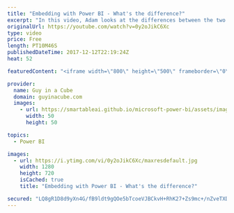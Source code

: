 ```yaml
---
title: "Embedding with Power BI - What's the difference?"
excerpt: "In this video, Adam looks at the differences between the two embedding options with Power BI. We get a lot of questions about what steps need to be taken, what Capacity SKUs are needed and where can they be used.   Power BI App registration https://dev.powerbi.com/apps  App registration - Grant Permissions"
originalUrl: https://youtube.com/watch?v=0y2oJikC6Xc
type: video
price: Free
length: PT10M46S
publishedDateTime: 2017-12-12T22:19:24Z
heat: 52

featuredContent: "<iframe width=\"800\" height=\"500\" frameborder=\"0\" src=\"https://www.youtube.com/embed/0y2oJikC6Xc\" allow=\"accelerometer; autoplay; encrypted-media; gyroscope; picture-in-picture\" allowfullscreen></iframe>"

provider:
  name: Guy in a Cube
  domain: guyinacube.com
  images:
    - url: https://smartableai.github.io/microsoft-power-bi/assets/images/organizations/guyinacube.com-50x50.jpg
      width: 50
      height: 50

topics:
  - Power BI

images:
  - url: https://i.ytimg.com/vi/0y2oJikC6Xc/maxresdefault.jpg
    width: 1280
    height: 720
    isCached: true
    title: "Embedding with Power BI - What's the difference?"

secured: "LQ8gR1D8d9yXn4G/fB9ldt9gQOe5bTcoeVJBCkvH+RhK27+Zs9mc+/nZveTXDZkDgaWXCP7aHUEetqbGQzxmLBit1LpgUjlcR7L8Yps/1yiUnoQuikwdbXedrecQWlCBOISpflrQO5Rkkx4udNT9Rzn9ZjXoTQsoHoqd9izt+fF+pI1O54SV8GLjSZ5sU74/WDugsGr2I35MYxdm2WGSzUrn9QP4h4eSVgA7qfbzHH2kibABRF7GAGS77wig+beQLoQ17xbTt0K9NRw70S7eYBGLM0IvkRaeZVNFbsVjRj7OKuRCKKep/h0rzpyzzptM+TfGjlE5kokbS5qECyACkul11RmUd3ilQ0bwSK2wM1Nfrk1BoVbU1zweoiNidTnpKg2H2JGZL9UZ96HtPOhb00jqFckdZwCYHa5PB+rSS0o=;W498bFhjvRwwdzzHCl5rmQ=="
---
```


